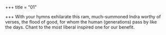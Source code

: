 +++
title = "01"

+++
With your hymns exhilarate this ram, much-summoned Indra worthy of  verses, the flood of good,
for whom the human (generations) pass by like the days. Chant to the  most liberal inspired one for our benefit.